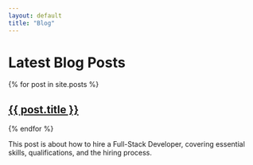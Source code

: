 ```yaml
---
layout: default
title: "Blog"
---
```


# Latest Blog Posts

{% for post in site.posts %}

  <h2><a href="{{ site.baseurl }}{{ post.url }}">{{ post.title }}</a></h2>  
{% endfor %}

<p>This post is about how to hire a Full-Stack Developer, covering essential skills, qualifications, and the hiring process.</p>
